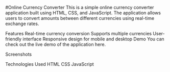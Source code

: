 #Online Currency Converter
This is a simple online currency converter application built using HTML, CSS, and JavaScript. The application allows users to convert amounts between different currencies using real-time exchange rates.

Features
Real-time currency conversion
Supports multiple currencies
User-friendly interface
Responsive design for mobile and desktop
Demo
You can check out the live demo of the application here.

Screenshots

Technologies Used
HTML
CSS
JavaScript
